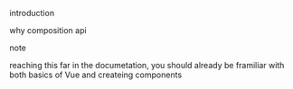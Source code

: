 introduction

why composition api

note

reaching this far in the documetation, you should already be framiliar with both basics of Vue and createing components